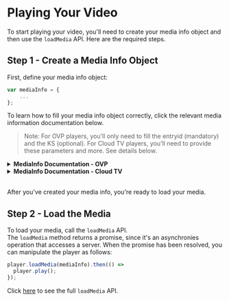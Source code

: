 # Playing Your Video 
To start playing your video, you'll need to create your media info object and then use the `loadMedia` API. Here are the required steps.

## Step 1 - Create a Media Info Object
First, define your media info object:
```js
var mediaInfo = {
	...
};
```

To learn how to fill your media info object correctly, click the relevant media information documentation below.
>Note: For OVP players, you'll only need to fill the entryid (mandatory) and the KS (optional). For Cloud TV players, you'll need to provide these parameters and more. See details below.

<details><summary><b>MediaInfo Documentation - OVP</b></summary>
<p>

### `mediaInfo` Structure

```js
{
  entryId: string,
  ks: string
}
```

**Parameters**

|  Name | Type  |Required| Description| Possible Values | Default Value |
|---|---|---|---|---|---|
| `entryId` | `string` | V | The entry ID of the media|
| `ks` | `string` | | The KS (Kaltura Session) secret|

### Examples
#### Basic Usage
```js
var mediaInfo = {
  entryId: 'YOUR_ENTRY_ID'
};
```
#### Using the KS
```js
var mediaInfo = {
  entryId: 'YOUR_ENTRY_ID',
  ks: 'YOUR_KS'
};
```

</p>
</details>

<details><summary><b>MediaInfo Documentation - Cloud TV</b></summary>
<p>

### `mediaInfo` Structure
```js
{
  entryId: string,
  ks: string,
  mediaType: string, 
  contextType: string, 
  protocol: string, 
  fileIds: string, 
  formats: Array<string> 
}
```

**Parameters**

|  Name | Type  |Required| Description| Possible Values | Default Value
|---|---|---|---|---|---|
| `entryId` | `string` | V | The entry ID of the media
| `mediaType` | `string` | | The type of the specific media | `"MEDIA"`, `"EPG"`, `"RECORDING"` | `"MEDIA"`
| `contextType` | `string` | | The playback context type | `"PLAYBACK"`, `"CATCHUP"`, `"START_OVER"`, `"TRAILER"` | `"PLAYBACK"`
| `ks` | `string` | | The ks secret
| `protocol` | `string` | | The protocol of the specific media | `"https"`, `"http"`  
| `fileIds` | `string` | | List of comma-separated media file IDs
| `formats` | `Array<string>` | | Device types as defined in the system.


## Examples

Let's look at some examples.

### Basic Usage
```js
var mediaInfo = {
  entryId: 'YOUR_ENTRY_ID'
};
```

### Using the KS
```js
var mediaInfo = {
  entryId: 'YOUR_ENTRY_ID',
  ks: 'YOUR_KS'
  ...
};
```

### Specify a Protocol
```js
var mediaInfo = {
  entryId: 'YOUR_ENTRY_ID',
  protocol: 'https'
  ...
};
```

### Specify a Media Type
```js
var mediaInfo = {
  entryId: 'YOUR_ENTRY_ID',
  mediaType: 'EPG'
  ...
};
```

### Specify a Context Type
```js
var mediaInfo = {
  entryId: 'YOUR_ENTRY_ID',
  contextType: 'TRAILER'
  ...
};
```

### Specify the File IDs
```js
var mediaInfo = {
  entryId: 'YOUR_ENTRY_ID',
  fileIds: 'FILE_ID1,FILE_ID2'
  ...
};
```

### Specify Device Formats
```js
var mediaInfo = {
  entryId: 'YOUR_ENTRY_ID',
  formats: ['Device_Format_1', 'Device_Format_2', 'Device_Format_3']
  ...
};
```

</p>
</details>


<br>After you've created your media info, you're ready to load your media.

## Step 2 - Load the Media
To load your media, call the `loadMedia` API. 
<br>The `loadMedia` method returns a promise, since it's an asynchronies operation that accesses a server. When the promise has been resolved, you can manipulate the player as follows:
```js
player.loadMedia(mediaInfo).then(() =>
  player.play();
});
```

Click [here]() to see the full `loadMedia` API.
